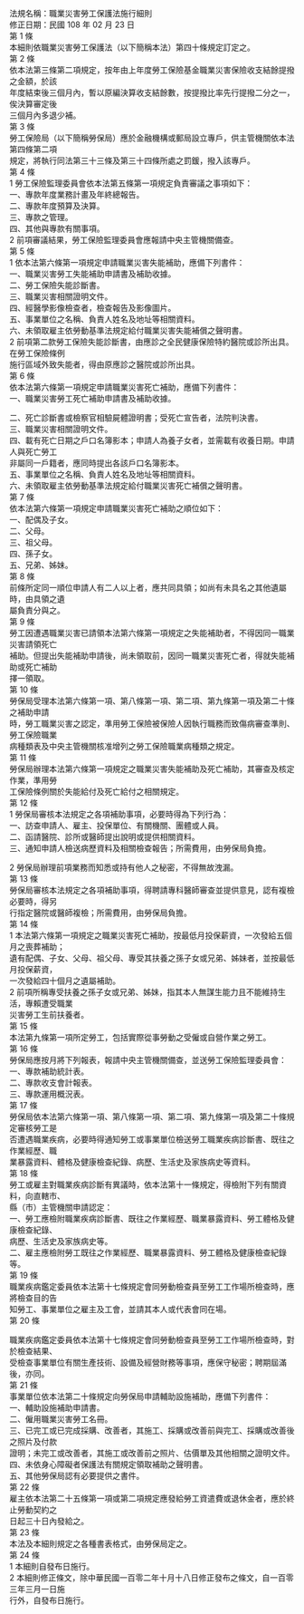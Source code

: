 法規名稱：職業災害勞工保護法施行細則  
修正日期：民國 108 年 02 月 23 日  
第 1 條  
本細則依職業災害勞工保護法（以下簡稱本法）第四十條規定訂定之。  
第 2 條  
依本法第三條第二項規定，按年由上年度勞工保險基金職業災害保險收支結餘提撥之金額，於該  
年度結束後三個月內，暫以原編決算收支結餘數，按提撥比率先行提撥二分之一，俟決算審定後  
三個月內多退少補。  
第 3 條  
勞工保險局（以下簡稱勞保局）應於金融機構或郵局設立專戶，供主管機關依本法第四條第二項  
規定，將執行同法第三十三條及第三十四條所處之罰鍰，撥入該專戶。  
第 4 條  
1 勞工保險監理委員會依本法第五條第一項規定負責審議之事項如下：  
一、專款年度業務計畫及年終總報告。  
二、專款年度預算及決算。  
三、專款之管理。  
四、其他與專款有關事項。  
2 前項審議結果，勞工保險監理委員會應報請中央主管機關備查。  
第 5 條  
1 依本法第六條第一項規定申請職業災害失能補助，應備下列書件：  
一、職業災害勞工失能補助申請書及補助收據。  
二、勞工保險失能診斷書。  
三、職業災害相關證明文件。  
四、經醫學影像檢查者，檢查報告及影像圖片。  
五、事業單位之名稱、負責人姓名及地址等相關資料。  
六、未領取雇主依勞動基準法規定給付職業災害失能補償之聲明書。  
2 前項第二款勞工保險失能診斷書，由應診之全民健康保險特約醫院或診所出具。在勞工保險條例  
施行區域外致失能者，得由原應診之醫院或診所出具。  
第 6 條  
依本法第六條第一項規定申請職業災害死亡補助，應備下列書件：  
一、職業災害勞工死亡補助申請書及補助收據。  


二、死亡診斷書或檢察官相驗屍體證明書；受死亡宣告者，法院判決書。  
三、職業災害相關證明文件。  
四、載有死亡日期之戶口名簿影本；申請人為養子女者，並需載有收養日期。申請人與死亡勞工  
非屬同一戶籍者，應同時提出各該戶口名簿影本。  
五、事業單位之名稱、負責人姓名及地址等相關資料。  
六、未領取雇主依勞動基準法規定給付職業災害死亡補償之聲明書。  
第 7 條  
依本法第六條第一項規定申請職業災害死亡補助之順位如下：  
一、配偶及子女。  
二、父母。  
三、祖父母。  
四、孫子女。  
五、兄弟、姊妹。  
第 8 條  
前條所定同一順位申請人有二人以上者，應共同具領；如尚有未具名之其他遺屬時，由具領之遺  
屬負責分與之。  
第 9 條  
勞工因遭遇職業災害已請領本法第六條第一項規定之失能補助者，不得因同一職業災害請領死亡  
補助。但提出失能補助申請後，尚未領取前，因同一職業災害死亡者，得就失能補助或死亡補助  
擇一領取。  
第 10 條  
勞保局受理本法第六條第一項、第八條第一項、第二項、第九條第一項及第二十條之補助申請  
時，勞工職業災害之認定，準用勞工保險被保險人因執行職務而致傷病審查準則、勞工保險職業  
病種類表及中央主管機關核准增列之勞工保險職業病種類之規定。  
第 11 條  
勞保局辦理本法第六條第一項規定之職業災害失能補助及死亡補助，其審查及核定作業，準用勞  
工保險條例關於失能給付及死亡給付之相關規定。  
第 12 條  
1 勞保局審核本法規定之各項補助事項，必要時得為下列行為：  
一、訪查申請人、雇主、投保單位、有關機關、團體或人員。  
二、函請醫院、診所或醫師提出說明或提供相關資料。  
三、通知申請人檢送病歷資料及相關檢查報告；所需費用，由勞保局負擔。  


2 勞保局辦理前項業務而知悉或持有他人之秘密，不得無故洩漏。  
第 13 條  
勞保局審核本法規定之各項補助事項，得聘請專科醫師審查並提供意見，認有複檢必要時，得另  
行指定醫院或醫師複檢；所需費用，由勞保局負擔。  
第 14 條  
1 本法第六條第一項規定之職業災害死亡補助，按最低月投保薪資，一次發給五個月之喪葬補助；  
遺有配偶、子女、父母、祖父母、專受其扶養之孫子女或兄弟、姊妹者，並按最低月投保薪資，  
一次發給四十個月之遺屬補助。  
2 前項所稱專受扶養之孫子女或兄弟、姊妹，指其本人無謀生能力且不能維持生活，專賴遭受職業  
災害勞工生前扶養者。  
第 15 條  
本法第九條第一項所定勞工，包括實際從事勞動之受僱或自營作業之勞工。  
第 16 條  
勞保局應按月將下列報表，報請中央主管機關備查，並送勞工保險監理委員會：  
一、專款補助統計表。  
二、專款收支會計報表。  
三、專款運用概況表。  
第 17 條  
勞保局依本法第六條第一項、第八條第一項、第二項、第九條第一項及第二十條規定審核勞工是  
否遭遇職業疾病，必要時得通知勞工或事業單位檢送勞工職業疾病診斷書、既往之作業經歷、職  
業暴露資料、體格及健康檢查紀錄、病歷、生活史及家族病史等資料。  
第 18 條  
勞工或雇主對職業疾病診斷有異議時，依本法第十一條規定，得檢附下列有關資料，向直轄市、  
縣（市）主管機關申請認定：  
一、勞工應檢附職業疾病診斷書、既往之作業經歷、職業暴露資料、勞工體格及健康檢查紀錄、  
病歷、生活史及家族病史等。  
二、雇主應檢附勞工既往之作業經歷、職業暴露資料、勞工體格及健康檢查紀錄等。  
第 19 條  
職業疾病鑑定委員依本法第十七條規定會同勞動檢查員至勞工工作場所檢查時，應將檢查目的告  
知勞工、事業單位之雇主及工會，並請其本人或代表會同在場。  
第 20 條  


職業疾病鑑定委員依本法第十七條規定會同勞動檢查員至勞工工作場所檢查時，對於檢查結果、  
受檢查事業單位有關生產技術、設備及經營財務等事項，應保守秘密；聘期屆滿後，亦同。  
第 21 條  
事業單位依本法第二十條規定向勞保局申請輔助設施補助，應備下列書件：  
一、輔助設施補助申請書。  
二、僱用職業災害勞工名冊。  
三、已完工或已完成採購、改善者，其施工、採購或改善前與完工、採購或改善後之照片及付款  
證明；未完工或改善者，其施工或改善前之照片、估價單及其他相關之證明文件。  
四、未依身心障礙者保護法有關規定領取補助之聲明書。  
五、其他勞保局認有必要提供之書件。  
第 22 條  
雇主依本法第二十五條第一項或第二項規定應發給勞工資遣費或退休金者，應於終止勞動契約之  
日起三十日內發給之。  
第 23 條  
本法及本細則規定之各種書表格式，由勞保局定之。  
第 24 條  
1 本細則自發布日施行。  
2 本細則修正條文，除中華民國一百零二年十月十八日修正發布之條文，自一百零三年三月一日施  
行外，自發布日施行。  


